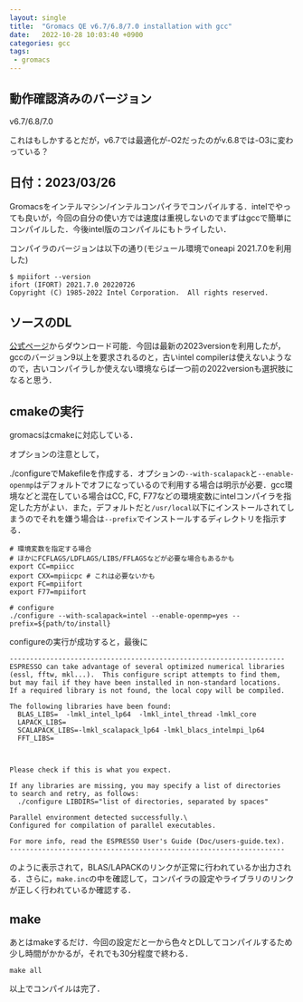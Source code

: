 ```yaml
---
layout: single
title:  "Gromacs QE v6.7/6.8/7.0 installation with gcc"
date:   2022-10-28 10:03:40 +0900
categories: gcc
tags:
 - gromacs
---
```


## 動作確認済みのバージョン

v6.7/6.8/7.0

これはもしかするとだが，v6.7では最適化が-O2だったのがv.6.8では-O3に変わっている？

## 日付：2023/03/26

Gromacsをインテルマシン/インテルコンパイラでコンパイルする．intelでやっても良いが，今回の自分の使い方では速度は重視しないのでまずはgccで簡単にコンパイルした．今後intel版のコンパイルにもトライしたい．


コンパイラのバージョンは以下の通り(モジュール環境でoneapi 2021.7.0を利用した)

```
$ mpiifort --version
ifort (IFORT) 2021.7.0 20220726
Copyright (C) 1985-2022 Intel Corporation.  All rights reserved.
```

## ソースのDL

[公式ページ](https://manual.gromacs.org/current/download.html)からダウンロード可能．今回は最新の2023versionを利用したが，gccのバージョン9以上を要求されるのと，古いintel compilerは使えないようなので，古いコンパイラしか使えない環境ならば一つ前の2022versionも選択肢になると思う．


## cmakeの実行

gromacsはcmakeに対応している．

オプションの注意として，

./configureでMakefileを作成する．オプションの`--with-scalapack`と`--enable-openmp`はデフォルトでオフになっているので利用する場合は明示が必要．gcc環境などと混在している場合はCC, FC, F77などの環境変数にintelコンパイラを指定した方がよい．また，デフォルトだと`/usr/local`以下にインストールされてしまうのでそれを嫌う場合は`--prefix`でインストールするディレクトリを指示する．

```
# 環境変数を指定する場合
# ほかにFCFLAGS/LDFLAGS/LIBS/FFLAGSなどが必要な場合もあるかも
export CC=mpiicc
export CXX=mpiicpc # これは必要ないかも
export FC=mpiifort
export F77=mpiifort

# configure
./configure --with-scalapack=intel --enable-openmp=yes --prefix=${path/to/install}
```

configureの実行が成功すると，最後に

```
--------------------------------------------------------------------
ESPRESSO can take advantage of several optimized numerical libraries
(essl, fftw, mkl...).  This configure script attempts to find them,
but may fail if they have been installed in non-standard locations.
If a required library is not found, the local copy will be compiled.

The following libraries have been found:
  BLAS_LIBS=  -lmkl_intel_lp64  -lmkl_intel_thread -lmkl_core
  LAPACK_LIBS=
  SCALAPACK_LIBS=-lmkl_scalapack_lp64 -lmkl_blacs_intelmpi_lp64
  FFT_LIBS=



Please check if this is what you expect.

If any libraries are missing, you may specify a list of directories
to search and retry, as follows:
  ./configure LIBDIRS="list of directories, separated by spaces"

Parallel environment detected successfully.\
Configured for compilation of parallel executables.

For more info, read the ESPRESSO User's Guide (Doc/users-guide.tex).
--------------------------------------------------------------------
```

のように表示されて，BLAS/LAPACKのリンクが正常に行われているか出力される．さらに，`make.inc`の中を確認して，コンパイラの設定やライブラリのリンクが正しく行われているか確認する．

## make

あとはmakeするだけ．今回の設定だと一から色々とDLしてコンパイルするため少し時間がかかるが，それでも30分程度で終わる．

```
make all
```

以上でコンパイルは完了．
